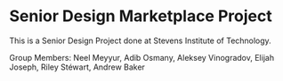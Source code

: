 # Senior Design Marketplace Project
This is a Senior Design Project done at Stevens Institute of Technology.

Group Members: Neel Meyyur, Adib Osmany, Aleksey Vinogradov, Elijah Joseph, Riley Stéwart, Andrew Baker
